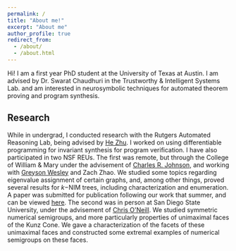 ```yaml
---
permalink: /
title: "About me!"
excerpt: "About me"
author_profile: true
redirect_from: 
  - /about/
  - /about.html
---
```


Hi! I am a first year PhD student at the University of Texas at Austin. I am advised by Dr. Swarat Chaudhuri in the Trustworthy & Intelligent Systems Lab. and am interested in neurosymbolic techniques for automated theorem proving and program synthesis.

Research
--------
While in undergrad, I conducted research with the Rutgers Automated Reasoning Lab, being advised by [He Zhu](https://herowanzhu.github.io/). I worked on using differentiable programming for invariant synthesis for program verification. I have also participated in two NSF REUs. The first was remote, but through the College of William & Mary under the advisement of [Charles R. Johnson](https://en.wikipedia.org/wiki/Charles_Royal_Johnson), and working with [Greyson Wesley](https://sites.nd.edu/greyson-wesley/) and Zach Zhao. We studied some topics regarding eigenvalue assignment of certain graphs, and, among other things, proved several results for $k-$NIM trees, including characterization and enumeration. A paper was submitted for publication following our work that summer, and can be viewed [here](/publications). The second was in person at San Diego State University, under the advisement of [Chris O'Neill](https://cdoneill.sdsu.edu/). We studied symmetric numerical semigroups, and more particularly properties of unimaximal faces of the Kunz Cone. We gave a characterization of the facets of these unimaximal faces and constructed some extremal examples of numerical semigroups on these faces.

